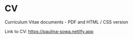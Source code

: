 # CV
Curriculum Vitae documents - PDF and HTML / CSS version

Link to CV: https://paulina-sowa.netlify.app